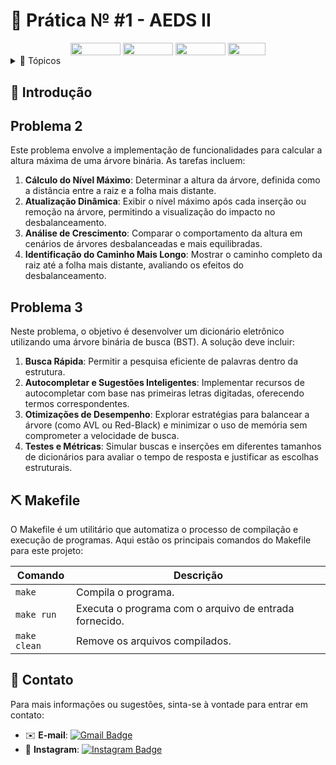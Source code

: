 # 📄 Prática № #1 - AEDS II

<div align="center">
   <img align="center" height="20px" width="80px" src="https://img.shields.io/badge/Ubuntu-orange?logo=ubuntu">
   <img align="center" height="20px" width="80px" src="https://img.shields.io/badge/VS%20Code-blue?logo=visual%20studio%20code"/>
   <img align="center" height="20px" width="80px" src="https://img.shields.io/badge/MakeFile-green?logo=make">
   <img align="center" height="20px" width="60px" src="https://img.shields.io/badge/C%2B%2B-darkblue?logo=c%2B%2B"/>
</div>



<details>
  <summary>📌 Tópicos</summary>
  <ol>
    <li><a href="#-introdução">Introdução</a></li>
    <li><a href="#-problema-2">Problema 2</a></li>
    <li><a href="#-problema-3">Problema 3</a></li>
    <li><a href="#-makefile">MakeFile</a></li>
    <li><a href="#-contato">Contato</a></li>
  
  </ol>
</details>



## 👋 Introdução 


## Problema 2
Este problema envolve a implementação de funcionalidades para calcular a altura máxima de uma árvore binária. As tarefas incluem:
1. **Cálculo do Nível Máximo**: Determinar a altura da árvore, definida como a distância entre a raiz e a folha mais distante.
2. **Atualização Dinâmica**: Exibir o nível máximo após cada inserção ou remoção na árvore, permitindo a visualização do impacto no desbalanceamento.
3. **Análise de Crescimento**: Comparar o comportamento da altura em cenários de árvores desbalanceadas e mais equilibradas.
4. **Identificação do Caminho Mais Longo**: Mostrar o caminho completo da raiz até a folha mais distante, avaliando os efeitos do desbalanceamento.

## Problema 3
Neste problema, o objetivo é desenvolver um dicionário eletrônico utilizando uma árvore binária de busca (BST). A solução deve incluir:
1. **Busca Rápida**: Permitir a pesquisa eficiente de palavras dentro da estrutura.
2. **Autocompletar e Sugestões Inteligentes**: Implementar recursos de autocompletar com base nas primeiras letras digitadas, oferecendo termos correspondentes.
3. **Otimizações de Desempenho**: Explorar estratégias para balancear a árvore (como AVL ou Red-Black) e minimizar o uso de memória sem comprometer a velocidade de busca.
4. **Testes e Métricas**: Simular buscas e inserções em diferentes tamanhos de dicionários para avaliar o tempo de resposta e justificar as escolhas estruturais.


## ⛏ Makefile

O Makefile é um utilitário que automatiza o processo de compilação e execução de programas. Aqui estão os principais comandos do Makefile para este projeto:

| Comando      | Descrição                               |
|--------------|-----------------------------------------|
| `make`       | Compila o programa.                     |
| `make run`   | Executa o programa com o arquivo de entrada fornecido. |
| `make clean` | Remove os arquivos compilados.          |


## 📧 Contato

Para mais informações ou sugestões, sinta-se à vontade para entrar em contato:

- ✉️ **E-mail**: [![Gmail Badge](https://img.shields.io/badge/-mairaallacerda@gmail.com-c14438?style=flat-square&logo=Gmail&logoColor=white&link=mailto:mairaallacerda@gmail.com)](mailto:mairaallacerda@gmail.com)
- 📸 **Instagram**: [![Instagram Badge](https://img.shields.io/badge/-Instagram-e4405f?style=flat-square&logo=Instagram&logoColor=white)](https://www.instagram.com/mairaallacerda/)
